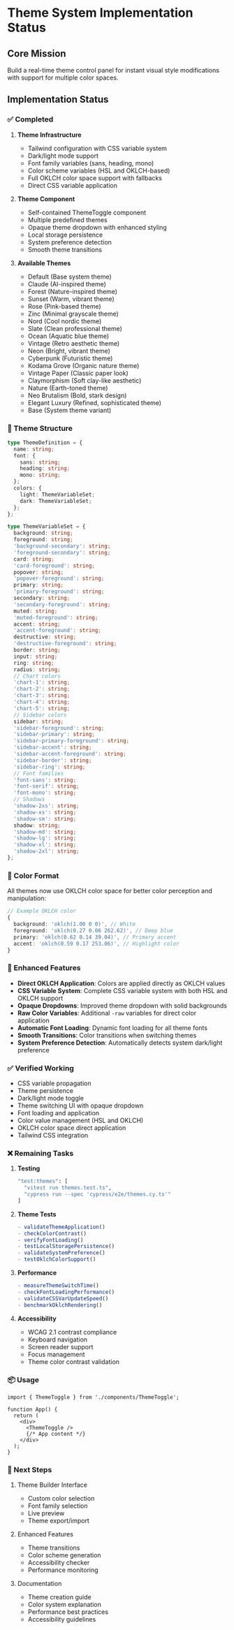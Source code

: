 # Theme System Implementation Status

## Core Mission
Build a real-time theme control panel for instant visual style modifications with support for multiple color spaces.

## Implementation Status

### ✅ Completed

1. **Theme Infrastructure**
   - Tailwind configuration with CSS variable system
   - Dark/light mode support
   - Font family variables (sans, heading, mono)
   - Color scheme variables (HSL and OKLCH-based)
   - Full OKLCH color space support with fallbacks
   - Direct CSS variable application

2. **Theme Component**
   - Self-contained ThemeToggle component
   - Multiple predefined themes
   - Opaque theme dropdown with enhanced styling
   - Local storage persistence
   - System preference detection
   - Smooth theme transitions

3. **Available Themes**
   - Default (Base system theme)
   - Claude (AI-inspired theme)
   - Forest (Nature-inspired theme)
   - Sunset (Warm, vibrant theme)
   - Rose (Pink-based theme)
   - Zinc (Minimal grayscale theme)
   - Nord (Cool nordic theme)
   - Slate (Clean professional theme)
   - Ocean (Aquatic blue theme)
   - Vintage (Retro aesthetic theme)
   - Neon (Bright, vibrant theme)
   - Cyberpunk (Futuristic theme)
   - Kodama Grove (Organic nature theme)
   - Vintage Paper (Classic paper look)
   - Claymorphism (Soft clay-like aesthetic)
   - Nature (Earth-toned theme)
   - Neo Brutalism (Bold, stark design)
   - Elegant Luxury (Refined, sophisticated theme)
   - Base (System theme variant)

### 🔄 Theme Structure

```typescript
type ThemeDefinition = {
  name: string;
  font: {
    sans: string;
    heading: string;
    mono: string;
  };
  colors: {
    light: ThemeVariableSet;
    dark: ThemeVariableSet;
  };
};

type ThemeVariableSet = {
  background: string;
  foreground: string;
  'background-secondary': string;
  'foreground-secondary': string;
  card: string;
  'card-foreground': string;
  popover: string;
  'popover-foreground': string;
  primary: string;
  'primary-foreground': string;
  secondary: string;
  'secondary-foreground': string;
  muted: string;
  'muted-foreground': string;
  accent: string;
  'accent-foreground': string;
  destructive: string;
  'destructive-foreground': string;
  border: string;
  input: string;
  ring: string;
  radius: string;
  // Chart colors
  'chart-1': string;
  'chart-2': string;
  'chart-3': string;
  'chart-4': string;
  'chart-5': string;
  // Sidebar colors
  sidebar: string;
  'sidebar-foreground': string;
  'sidebar-primary': string;
  'sidebar-primary-foreground': string;
  'sidebar-accent': string;
  'sidebar-accent-foreground': string;
  'sidebar-border': string;
  'sidebar-ring': string;
  // Font families
  'font-sans': string;
  'font-serif': string;
  'font-mono': string;
  // Shadows
  'shadow-2xs': string;
  'shadow-xs': string;
  'shadow-sm': string;
  shadow: string;
  'shadow-md': string;
  'shadow-lg': string;
  'shadow-xl': string;
  'shadow-2xl': string;
};
```

### 🎨 Color Format
All themes now use OKLCH color space for better color perception and manipulation:
```typescript
// Example OKLCH color
{
  background: 'oklch(1.00 0 0)', // White
  foreground: 'oklch(0.27 0.06 262.62)', // Deep blue
  primary: 'oklch(0.62 0.14 39.04)', // Primary accent
  accent: 'oklch(0.59 0.17 253.06)', // Highlight color
}
```

### 🔄 Enhanced Features

- **Direct OKLCH Application**: Colors are applied directly as OKLCH values
- **CSS Variable System**: Complete CSS variable system with both HSL and OKLCH support
- **Opaque Dropdowns**: Improved theme dropdown with solid backgrounds
- **Raw Color Variables**: Additional `-raw` variables for direct color application
- **Automatic Font Loading**: Dynamic font loading for all theme fonts
- **Smooth Transitions**: Color transitions when switching themes
- **System Preference Detection**: Automatically detects system dark/light preference

### ✅ Verified Working
- CSS variable propagation
- Theme persistence
- Dark/light mode toggle
- Theme switching UI with opaque dropdown
- Font loading and application
- Color value management (HSL and OKLCH)
- OKLCH color space direct application
- Tailwind CSS integration

### ❌ Remaining Tasks

1. **Testing**
   ```bash
   "test:themes": [
     "vitest run themes.test.ts",
     "cypress run --spec 'cypress/e2e/themes.cy.ts'"
   ]
   ```

2. **Theme Tests**
   ```typescript
   - validateThemeApplication()
   - checkColorContrast()
   - verifyFontLoading()
   - testLocalStoragePersistence()
   - validateSystemPreference()
   - testOklchColorSupport()
   ```

3. **Performance**
   ```typescript
   - measureThemeSwitchTime()
   - checkFontLoadingPerformance()
   - validateCSSVarUpdateSpeed()
   - benchmarkOklchRendering()
   ```

4. **Accessibility**
   - WCAG 2.1 contrast compliance
   - Keyboard navigation
   - Screen reader support
   - Focus management
   - Theme color contrast validation

### 📦 Usage

```tsx
import { ThemeToggle } from './components/ThemeToggle';

function App() {
  return (
    <div>
      <ThemeToggle />
      {/* App content */}
    </div>
  );
}
```

### 🚀 Next Steps

1. Theme Builder Interface
   - Custom color selection
   - Font family selection
   - Live preview
   - Theme export/import

2. Enhanced Features
   - Theme transitions
   - Color scheme generation
   - Accessibility checker
   - Performance monitoring

3. Documentation
   - Theme creation guide
   - Color system explanation
   - Performance best practices
   - Accessibility guidelines

